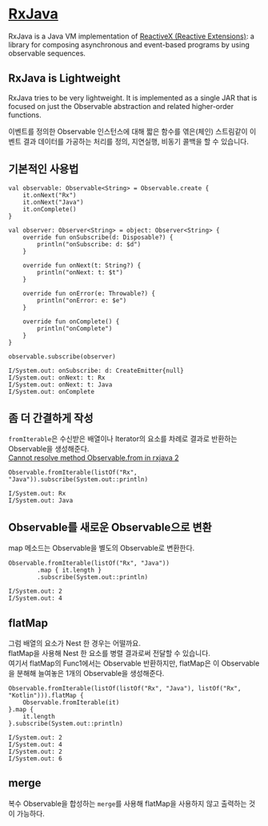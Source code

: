 # [RxJava](https://github.com/ReactiveX/RxJava/wiki)
RxJava is a Java VM implementation of [ReactiveX (Reactive Extensions)](https://reactivex.io/): a library for composing asynchronous and event-based programs by using observable sequences.

## RxJava is Lightweight
RxJava tries to be very lightweight. It is implemented as a single JAR that is focused on just the Observable abstraction and related higher-order functions.  
  
이벤트를 정의한 Observable 인스턴스에 대해 짧은 함수를 엮은(체인) 스트림같이 이벤트 결과 데이터를 가공하는 처리를 정의, 지연실행, 비동기 콜백을 할 수 있습니다.  
  
## 기본적인 사용법
```
val observable: Observable<String> = Observable.create {
    it.onNext("Rx")
    it.onNext("Java")
    it.onComplete()
}

val observer: Observer<String> = object: Observer<String> {
    override fun onSubscribe(d: Disposable?) {
        println("onSubscribe: d: $d")
    }

    override fun onNext(t: String?) {
        println("onNext: t: $t")
    }

    override fun onError(e: Throwable?) {
        println("onError: e: $e")
    }

    override fun onComplete() {
        println("onComplete")
    }
}

observable.subscribe(observer)
```
```
I/System.out: onSubscribe: d: CreateEmitter{null}
I/System.out: onNext: t: Rx
I/System.out: onNext: t: Java
I/System.out: onComplete
```
## 좀 더 간결하게 작성
`fromIterable`은 수신받은 배열이나 Iterator의 요소를 차례로 결과로 반환하는 Observable을 생성해준다.  
[Cannot resolve method Observable.from in rxjava 2](https://github.com/ReactiveX/RxJava/wiki/What's-different-in-2.0)
```
Observable.fromIterable(listOf("Rx", "Java")).subscribe(System.out::println)
```
```
I/System.out: Rx
I/System.out: Java
```
## Observable를 새로운 Observable으로 변환
map 메소드는 Observable을 별도의 Observable로 변환한다.
```
Observable.fromIterable(listOf("Rx", "Java"))
        .map { it.length }
        .subscribe(System.out::println)
```
```
I/System.out: 2
I/System.out: 4
```
## flatMap
그럼 배열의 요소가 Nest 한 경우는 어떨까요.  
flatMap을 사용해 Nest 한 요소를 병렬 결과로써 전달할 수 있습니다.  
여기서 flatMap의 Func1에서는 Observable 반환하지만, flatMap은 이 Observable을 분해해 늘여놓은 1개의 Observable을 생성해준다.
```
Observable.fromIterable(listOf(listOf("Rx", "Java"), listOf("Rx", "Kotlin"))).flatMap {
    Observable.fromIterable(it)
}.map {
    it.length
}.subscribe(System.out::println)
```
```
I/System.out: 2
I/System.out: 4
I/System.out: 2
I/System.out: 6
```
## merge
복수 Observable을 합성하는 `merge`를 사용해 flatMap을 사용하지 않고 출력하는 것이 가능하다.
